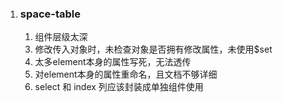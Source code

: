 <!--
 * @Descripttion: 
 * @version: 
 * @Author: 鹿角兔子
 * @Date: 2022-03-17 11:38:02
 * @LastEditors: 鹿角兔子
 * @LastEditTime: 2022-03-23 09:36:45
-->
1. ### space-table
   1. 组件层级太深
   <!-- 2. space-seach 和 space-foot 不使用时未消去自身的高度 -->
   3. 修改传入对象时，未检查对象是否拥有修改属性，未使用$set
   4. 太多element本身的属性写死，无法透传
   5. 对element本身的属性重命名，且文档不够详细
   6. select 和 index 列应该封装成单独组件使用